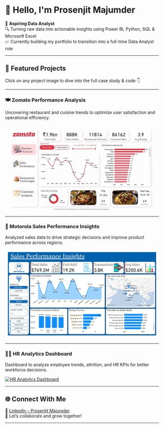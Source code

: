 # 👋 Hello, I'm Prosenjit Majumder

🎯 **Aspiring Data Analyst**  
🔍 Turning raw data into actionable insights using Power BI, Python, SQL & Microsoft Excel  
📈 Currently building my portfolio to transition into a full-time Data Analyst role

---

## 🧠 Featured Projects

Click on any project image to dive into the full case study & code 👇

---

### 🍽️ Zomato Performance Analysis  
Uncovering restaurant and cuisine trends to optimize user satisfaction and operational efficiency.

[![Zomato Performance Analysis](https://github.com/prosenjit500/Zomato_Performance_Analysis/blob/main/Zomato%20Performance%20Analysis.gif)](https://github.com/prosenjit500/Zomato_Performance_Analysis)

---

### 📱 Motorola Sales Performance Insights  
Analyzed sales data to drive strategic decisions and improve product performance across regions.

[![Motorola Sales Performance Insights](https://github.com/prosenjit500/Motorola_Sales-_Performance-_Insights/blob/main/Motorola%20Sales%20Performance%20Insights%20Dashboard.jpg)](https://github.com/prosenjit500/Motorola_Sales-_Performance-_Insights)

---

### 🧑‍💼 HR Analytics Dashboard  
Dashboard to analyze employee trends, attrition, and HR KPIs for better workforce decisions.

[![HR Analytics Dashboard](https://github.com/prosenjit500/HR-Analytics-Dashboard/blob/main/HR%20Analytics%20Dashboard.jpg)](https://github.com/prosenjit500/HR-Analytics-Dashboard)

---

## 🌐 Connect With Me

🔗 [LinkedIn – Prosenjit Majumder](https://www.linkedin.com/in/prosenjit-majumder/)  
📧 Let’s collaborate and grow together!

---

